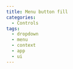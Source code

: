 ```yaml
---
title: Menu button fill
categories:
  - Controls
tags:
  - dropdown
  - menu
  - context
  - app
  - ui
---
```

